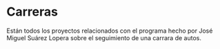 Carreras
========

Están todos los proyectos relacionados con el programa hecho por José Miguel Suárez Lopera sobre el seguimiento de una carrara de autos.
